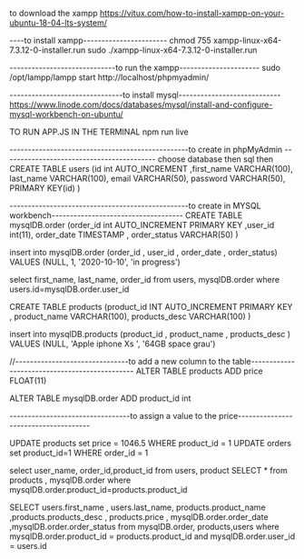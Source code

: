 to download the xampp
https://vitux.com/how-to-install-xampp-on-your-ubuntu-18-04-lts-system/

----to install xampp-----------------------
chmod 755 xampp-linux-x64-7.3.12-0-installer.run
sudo ./xampp-linux-x64-7.3.12-0-installer.run


-----------------------------to run the xampp----------------------
sudo /opt/lampp/lampp start
http://localhost/phpmyadmin/


-------------------------------to install mysql---------------------------- 
https://www.linode.com/docs/databases/mysql/install-and-configure-mysql-workbench-on-ubuntu/




TO RUN APP.JS IN THE TERMINAL
npm run live



-------------------------------------------------to create in phpMyAdmin ------------------------------------------
choose database then sql then 
CREATE TABLE users (id int AUTO_INCREMENT ,first_name VARCHAR(100), last_name VARCHAR(100), email VARCHAR(50), password VARCHAR(50), PRIMARY KEY(id) )




-------------------------------------------------to create in MYSQL workbench------------------------------------
CREATE TABLE mysqlDB.order (order_id int AUTO_INCREMENT PRIMARY KEY
,user_id int(11), order_date TIMESTAMP
, order_status VARCHAR(50) )


insert into mysqlDB.order (order_id , user_id , order_date , order_status) VALUES (NULL, 1, '2020-10-10', 'in progress') 

select first_name, last_name, order_id from users, mysqlDB.order where users.id=mysqlDB.order.user_id

CREATE TABLE products (product_id INT AUTO_INCREMENT  PRIMARY KEY , product_name VARCHAR(100), products_desc VARCHAR(100) )

insert into mysqlDB.products (product_id , product_name , products_desc ) VALUES (NULL, 'Apple iphone Xs ', '64GB space grau')

//-------------------------------to add a new column to the table----------------------------------------------
ALTER TABLE products
ADD price FLOAT(11)

ALTER TABLE mysqlDB.order ADD product_id int

---------------------------------to assign a value to the price-------------------------------------

UPDATE products set price = 1046.5 WHERE product_id = 1
UPDATE orders set product_id=1  WHERE order_id = 1 

select user_name, order_id,product_id from users, product 
SELECT * from  products , mysqlDB.order where mysqlDB.order.product_id=products.product_id


SELECT users.first_name , users.last_name, products.product_name ,products.products_desc , products.price , mysqlDB.order.order_date ,mysqlDB.order.order_status from mysqlDB.order, products,users where mysqlDB.order.product_id = products.product_id and  mysqlDB.order.user_id = users.id
